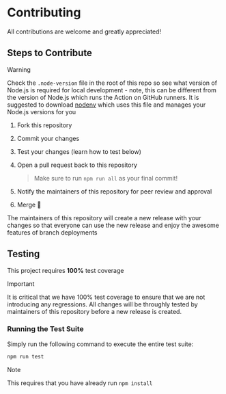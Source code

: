 # Contributing

All contributions are welcome and greatly appreciated!

## Steps to Contribute

> [!WARNING]
>
> Check the `.node-version` file in the root of this repo so see what version of
> Node.js is required for local development - note, this can be different from
> the version of Node.js which runs the Action on GitHub runners. It is
> suggested to download [nodenv](https://github.com/nodenv/nodenv) which uses
> this file and manages your Node.js versions for you

1. Fork this repository
1. Commit your changes
1. Test your changes (learn how to test below)
1. Open a pull request back to this repository

   > Make sure to run `npm run all` as your final commit!

1. Notify the maintainers of this repository for peer review and approval
1. Merge :tada:

The maintainers of this repository will create a new release with your changes
so that everyone can use the new release and enjoy the awesome features of
branch deployments

## Testing

This project requires **100%** test coverage

> [!IMPORTANT]
>
> It is critical that we have 100% test coverage to ensure that we are not
> introducing any regressions. All changes will be throughly tested by
> maintainers of this repository before a new release is created.

### Running the Test Suite

Simply run the following command to execute the entire test suite:

```bash
npm run test
```

> [!NOTE]
>
> This requires that you have already run `npm install`
